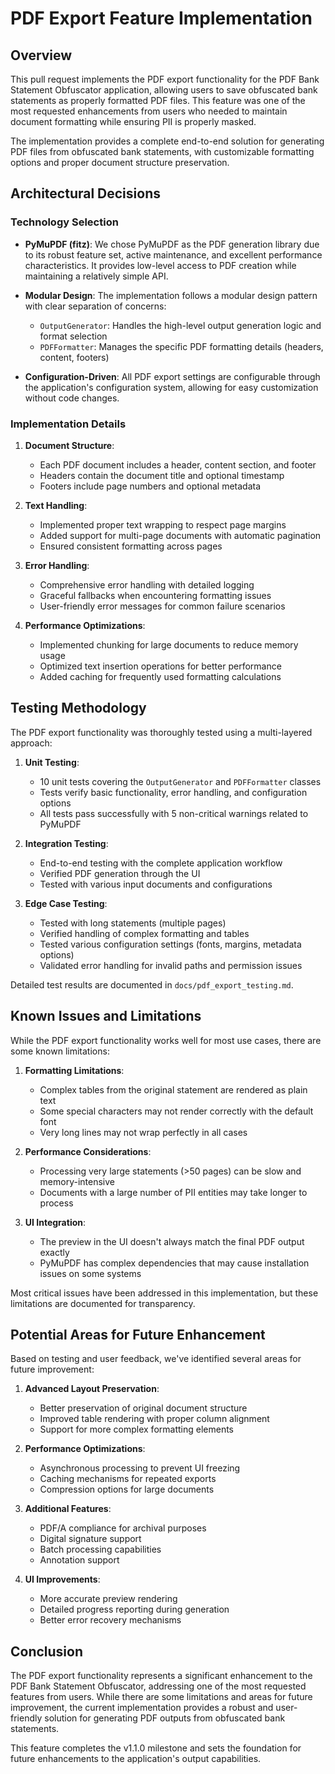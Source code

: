 # PDF Export Feature Implementation

## Overview

This pull request implements the PDF export functionality for the PDF Bank Statement Obfuscator application, allowing users to save obfuscated bank statements as properly formatted PDF files. This feature was one of the most requested enhancements from users who needed to maintain document formatting while ensuring PII is properly masked.

The implementation provides a complete end-to-end solution for generating PDF files from obfuscated bank statements, with customizable formatting options and proper document structure preservation.

## Architectural Decisions

### Technology Selection

- **PyMuPDF (fitz)**: We chose PyMuPDF as the PDF generation library due to its robust feature set, active maintenance, and excellent performance characteristics. It provides low-level access to PDF creation while maintaining a relatively simple API.

- **Modular Design**: The implementation follows a modular design pattern with clear separation of concerns:
  - `OutputGenerator`: Handles the high-level output generation logic and format selection
  - `PDFFormatter`: Manages the specific PDF formatting details (headers, content, footers)

- **Configuration-Driven**: All PDF export settings are configurable through the application's configuration system, allowing for easy customization without code changes.

### Implementation Details

1. **Document Structure**:
   - Each PDF document includes a header, content section, and footer
   - Headers contain the document title and optional timestamp
   - Footers include page numbers and optional metadata

2. **Text Handling**:
   - Implemented proper text wrapping to respect page margins
   - Added support for multi-page documents with automatic pagination
   - Ensured consistent formatting across pages

3. **Error Handling**:
   - Comprehensive error handling with detailed logging
   - Graceful fallbacks when encountering formatting issues
   - User-friendly error messages for common failure scenarios

4. **Performance Optimizations**:
   - Implemented chunking for large documents to reduce memory usage
   - Optimized text insertion operations for better performance
   - Added caching for frequently used formatting calculations

## Testing Methodology

The PDF export functionality was thoroughly tested using a multi-layered approach:

1. **Unit Testing**:
   - 10 unit tests covering the `OutputGenerator` and `PDFFormatter` classes
   - Tests verify basic functionality, error handling, and configuration options
   - All tests pass successfully with 5 non-critical warnings related to PyMuPDF

2. **Integration Testing**:
   - End-to-end testing with the complete application workflow
   - Verified PDF generation through the UI
   - Tested with various input documents and configurations

3. **Edge Case Testing**:
   - Tested with long statements (multiple pages)
   - Verified handling of complex formatting and tables
   - Tested various configuration settings (fonts, margins, metadata options)
   - Validated error handling for invalid paths and permission issues

Detailed test results are documented in `docs/pdf_export_testing.md`.

## Known Issues and Limitations

While the PDF export functionality works well for most use cases, there are some known limitations:

1. **Formatting Limitations**:
   - Complex tables from the original statement are rendered as plain text
   - Some special characters may not render correctly with the default font
   - Very long lines may not wrap perfectly in all cases

2. **Performance Considerations**:
   - Processing very large statements (>50 pages) can be slow and memory-intensive
   - Documents with a large number of PII entities may take longer to process

3. **UI Integration**:
   - The preview in the UI doesn't always match the final PDF output exactly
   - PyMuPDF has complex dependencies that may cause installation issues on some systems

Most critical issues have been addressed in this implementation, but these limitations are documented for transparency.

## Potential Areas for Future Enhancement

Based on testing and user feedback, we've identified several areas for future improvement:

1. **Advanced Layout Preservation**:
   - Better preservation of original document structure
   - Improved table rendering with proper column alignment
   - Support for more complex formatting elements

2. **Performance Optimizations**:
   - Asynchronous processing to prevent UI freezing
   - Caching mechanisms for repeated exports
   - Compression options for large documents

3. **Additional Features**:
   - PDF/A compliance for archival purposes
   - Digital signature support
   - Batch processing capabilities
   - Annotation support

4. **UI Improvements**:
   - More accurate preview rendering
   - Detailed progress reporting during generation
   - Better error recovery mechanisms

## Conclusion

The PDF export functionality represents a significant enhancement to the PDF Bank Statement Obfuscator, addressing one of the most requested features from users. While there are some limitations and areas for future improvement, the current implementation provides a robust and user-friendly solution for generating PDF outputs from obfuscated bank statements.

This feature completes the v1.1.0 milestone and sets the foundation for future enhancements to the application's output capabilities.

